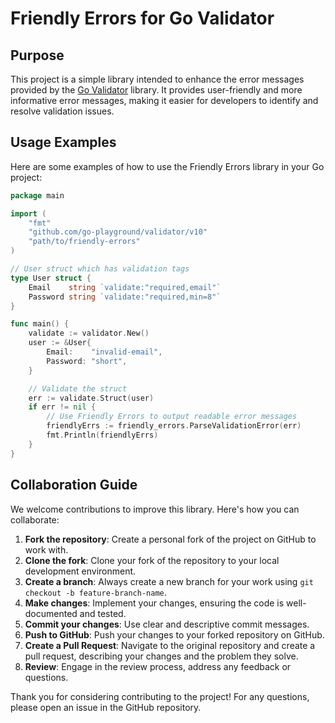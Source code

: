 # Friendly Errors for Go Validator

## Purpose
This project is a simple library intended to enhance the error messages provided by the [Go Validator](https://github.com/go-playground/validator) library. It provides user-friendly and more informative error messages, making it easier for developers to identify and resolve validation issues.

## Usage Examples
Here are some examples of how to use the Friendly Errors library in your Go project:

```go
package main

import (
    "fmt"
    "github.com/go-playground/validator/v10"
    "path/to/friendly-errors"
)

// User struct which has validation tags
type User struct {
    Email    string `validate:"required,email"`
    Password string `validate:"required,min=8"`
}

func main() {
    validate := validator.New()
    user := &User{
        Email:    "invalid-email",
        Password: "short",
    }

    // Validate the struct
    err := validate.Struct(user)
    if err != nil {
        // Use Friendly Errors to output readable error messages
        friendlyErrs := friendly_errors.ParseValidationError(err)
        fmt.Println(friendlyErrs)
    }
}
```

## Collaboration Guide
We welcome contributions to improve this library. Here's how you can collaborate:

1. **Fork the repository**: Create a personal fork of the project on GitHub to work with.
2. **Clone the fork**: Clone your fork of the repository to your local development environment.
3. **Create a branch**: Always create a new branch for your work using `git checkout -b feature-branch-name`.
4. **Make changes**: Implement your changes, ensuring the code is well-documented and tested.
5. **Commit your changes**: Use clear and descriptive commit messages.
6. **Push to GitHub**: Push your changes to your forked repository on GitHub.
7. **Create a Pull Request**: Navigate to the original repository and create a pull request, describing your changes and the problem they solve.
8. **Review**: Engage in the review process, address any feedback or questions.

Thank you for considering contributing to the project! For any questions, please open an issue in the GitHub repository.

